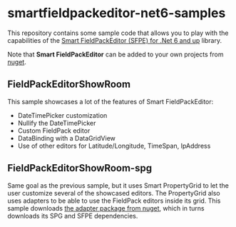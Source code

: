 # smartfieldpackeditor-net6-samples

This repository contains some sample code that allows you to play with the capabilities of the [Smart FieldPackEditor (SFPE) for .Net 6 and up](https://visualhint.com/fieldpackeditor) library.

Note that **Smart FieldPackEditor** can be added to your own projects from [nuget](https://www.nuget.org/packages/VisualHint.SmartFieldPackEditor-net6.Trial).

## FieldPackEditorShowRoom

This sample showcases a lot of the features of Smart FieldPackEditor:

- DateTimePicker customization
- Nullify the DateTimePicker
- Custom FieldPack editor
- DataBinding with a DataGridView
- Use of other editors for Latitude/Longitude, TimeSpan, IpAddress

## FieldPackEditorShowRoom-spg

Same goal as the previous sample, but it uses Smart PropertyGrid to let the user customize several of the showcased editors. The PropertyGrid also uses adapters to be able to use the FieldPack editors inside its grid. This sample downloads [the adapter package from nuget](https://www.nuget.org/packages/VisualHint.SpgSfpeAdapter-net6.Trial), which in turns downloads its SPG and SFPE dependencies.
